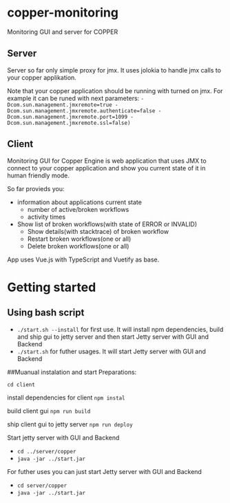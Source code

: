 # copper-monitoring
Monitoring GUI and server for COPPER

## Server
Server so far only simple proxy for jmx. It uses jolokia to handle jmx calls to your copper applikation.

Note that your copper application should be running with turned on jmx. For example it can be runed with next parameters: 
`-Dcom.sun.management.jmxremote=true -Dcom.sun.management.jmxremote.authenticate=false -Dcom.sun.management.jmxremote.port=1099 -Dcom.sun.management.jmxremote.ssl=false)` 

## Client 

Monitoring GUI for Copper Engine is web application that uses JMX to connect to your copper application and show you current state of it in human friendly mode.

So far provieds you:
* information about applications current state
    * number of active/broken workflows
    * activity times
* Show list of broken workflows(with state of ERROR or INVALID)
    * Show details(with stacktrace) of broken workflow
    * Restart broken workflows(one or all)
    * Delete broken workflows(one or all) 

App uses Vue.js with TypeScript and Vuetify as base.


# Getting started
## Using bash script
* `./start.sh --install` for first use. It will install npm dependencies, build and ship gui to jetty server and then start Jetty server with GUI and Backend
* `./start.sh` for futher usages. It will start Jetty server with GUI and Backend

##Muanual instalation and start
Preparations:

`cd client`

install dependencies for client
`npm instal`

build client gui
`npm run build`

ship client gui to jetty server
`npm run deploy`

Start jetty server with GUI and Backend
* `cd ../server/copper`
* `java -jar ../start.jar`


For futher uses you can just start Jetty server with GUI and Backend
* `cd server/copper`
* `java -jar ../start.jar`